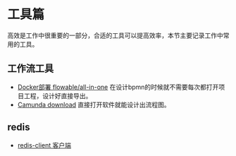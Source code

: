 # 工具篇

高效是工作中很重要的一部分，合适的工具可以提高效率，本节主要记录工作中常用的工具。

## 工作流工具

* [Docker部署 flowable/all-in-one](https://hub.docker.com/r/flowable/all-in-one)
  在设计bpmn的时候就不需要每次都打开项目工程，设计好直接导出。
* [Camunda download](https://camunda.com/download/modeler/)
  直接打开软件就能设计出流程图。

## redis

* [redis-client 客户端](https://redis.io/resources/tools/)
